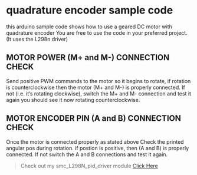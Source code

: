 # quadrature encoder sample code
this arduino sample code shows how to use a geared DC motor with quadrature encoder
You are free to use the code in your preferred project.
(It uses the L298n driver)

## MOTOR POWER (M+ and M-) CONNECTION CHECK
Send positive PWM commands to the motor so it begins to rotate, if rotation is counterclockwise then the motor (M+ and M-) is properly connected. If not (i.e. it’s rotating clockwise), switch the M+ and M- connection and test it again you should see it now rotating counterclockwise.

## MOTOR ENCODER PIN (A and B) CONNECTION CHECK
Once the motor is connected properly as stated above
Check the printed angular pos during rotation. if postion is positive, then (A and B) is properly connected. If not switch the A and B connections and test it again.

> Check out my smc_L298N_pid_driver module [Click Here]()